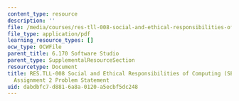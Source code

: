 ```yaml
---
content_type: resource
description: ''
file: /media/courses/res-tll-008-social-and-ethical-responsibilities-of-computing-serc-fall-2021/dabdbfc7d8816a8a0120a5ecbf5dc248_MITRESTLL-008F21-6170hw2.pdf
file_type: application/pdf
learning_resource_types: []
ocw_type: OCWFile
parent_title: 6.170 Software Studio
parent_type: SupplementalResourceSection
resourcetype: Document
title: RES.TLL-008 Social and Ethical Responsibilities of Computing (SERC), 6.170
  Assignment 2 Problem Statement
uid: dabdbfc7-d881-6a8a-0120-a5ecbf5dc248
---
```

